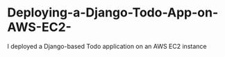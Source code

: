 # Deploying-a-Django-Todo-App-on-AWS-EC2-
I deployed a Django-based Todo application on an AWS EC2 instance 
